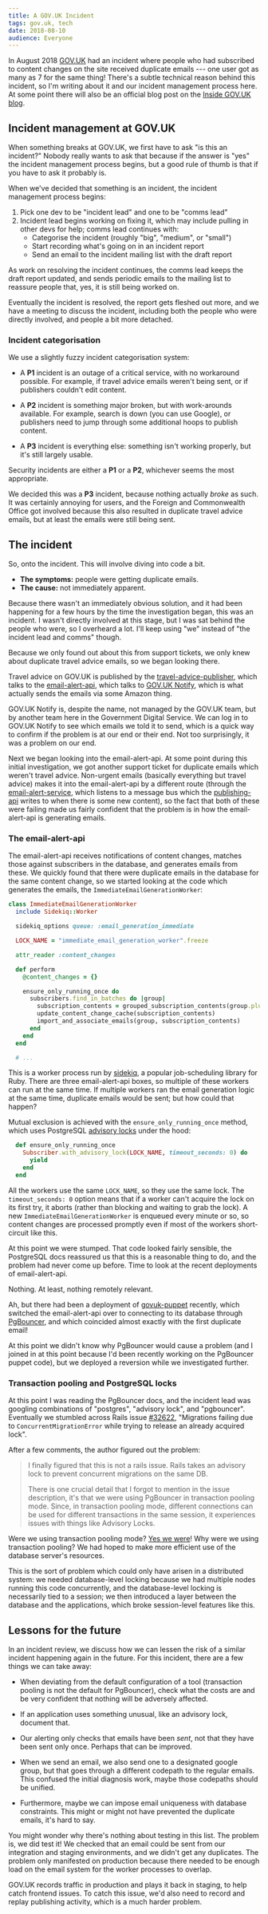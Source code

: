 ```yaml
---
title: A GOV.UK Incident
tags: gov.uk, tech
date: 2018-08-10
audience: Everyone
---
```


In August 2018 [GOV.UK][] had an incident where people who had
subscribed to content changes on the site received duplicate emails
--- one user got as many as 7 for the same thing!  There's a subtle
technical reason behind this incident, so I'm writing about it and our
incident management process here.  At some point there will also be an
official blog post on the [Inside GOV.UK blog][].


Incident management at GOV.UK
-----------------------------

When something breaks at GOV.UK, we first have to ask "is this an
incident?"  Nobody really wants to ask that because if the answer is
"yes" the incident management process begins, but a good rule of thumb
is that if you have to ask it probably is.

When we've decided that something is an incident, the incident
management process begins:

1. Pick one dev to be "incident lead" and one to be "comms lead"
2. Incident lead begins working on fixing it, which may include
   pulling in other devs for help; comms lead continues with:
   - Categorise the incident (roughly "big", "medium", or "small")
   - Start recording what's going on in an incident report
   - Send an email to the incident mailing list with the draft report

As work on resolving the incident continues, the comms lead keeps the
draft report updated, and sends periodic emails to the mailing list to
reassure people that, yes, it is still being worked on.

Eventually the incident is resolved, the report gets fleshed out more,
and we have a meeting to discuss the incident, including both the
people who were directly involved, and people a bit more detached.


### Incident categorisation

We use a slightly fuzzy incident categorisation system:

- A **P1** incident is an outage of a critical service, with no
  workaround possible.  For example, if travel advice emails weren't
  being sent, or if publishers couldn't edit content.

- A **P2** incident is something major broken, but with work-arounds
  available.  For example, search is down (you can use Google), or
  publishers need to jump through some additional hoops to publish
  content.

- A **P3** incident is everything else: something isn't working
  properly, but it's still largely usable.

Security incidents are either a **P1** or a **P2**, whichever seems
the most appropriate.

We decided this was a **P3** incident, because nothing actually
*broke* as such.  It was certainly annoying for users, and the Foreign
and Commonwealth Office got involved because this also resulted in
duplicate travel advice emails, but at least the emails were still
being sent.


The incident
------------

So, onto the incident.  This will involve diving into code a bit.

- **The symptoms:** people were getting duplicate emails.
- **The cause:** not immediately apparent.

Because there wasn't an immediately obvious solution, and it had been
happening for a few hours by the time the investigation began, this
was an incident.  I wasn't directly involved at this stage, but I was
sat behind the people who were, so I overheard a lot.  I'll keep using
"we" instead of "the incident lead and comms" though.

Because we only found out about this from support tickets, we only
knew about duplicate travel advice emails, so we began looking there.

Travel advice on GOV.UK is published by the
[travel-advice-publisher][], which talks to the [email-alert-api][],
which talks to [GOV.UK Notify][], which is what actually sends the
emails via some Amazon thing.

GOV.UK Notify is, despite the name, not managed by the GOV.UK team,
but by another team here in the Government Digital Service.  We can
log in to GOV.UK Notify to see which emails we told it to send, which
is a quick way to confirm if the problem is at our end or their end.
Not too surprisingly, it was a problem on our end.

Next we began looking into the email-alert-api.  At some point during
this initial investigation, we got another support ticket for
duplicate emails which weren't travel advice.  Non-urgent emails
(basically everything but travel advice) makes it into the
email-alert-api by a different route (through the
[email-alert-service][], which listens to a message bus which the
[publishing-api][] writes to when there is some new content), so the
fact that both of these were failing made us fairly confident that the
problem is in how the email-alert-api is generating emails.

### The email-alert-api

The email-alert-api receives notifications of content changes, matches
those against subscribers in the database, and generates emails from
these.  We quickly found that there were duplicate emails in the
database for the same content change, so we started looking at the
code which generates the emails, the `ImmediateEmailGenerationWorker`:

```ruby
class ImmediateEmailGenerationWorker
  include Sidekiq::Worker

  sidekiq_options queue: :email_generation_immediate

  LOCK_NAME = "immediate_email_generation_worker".freeze

  attr_reader :content_changes

  def perform
    @content_changes = {}

    ensure_only_running_once do
      subscribers.find_in_batches do |group|
        subscription_contents = grouped_subscription_contents(group.pluck(:id))
        update_content_change_cache(subscription_contents)
        import_and_associate_emails(group, subscription_contents)
      end
    end
  end

  # ...
```

This is a worker process run by [sidekiq][], a popular job-scheduling
library for Ruby.  There are three email-alert-api boxes, so multiple
of these workers can run at the same time.  If multiple workers ran
the email generation logic at the same time, duplicate emails would be
sent; but how could that happen?

Mutual exclusion is achieved with the `ensure_only_running_once`
method, which uses PostgreSQL [advisory locks][] under the hood:

```ruby
  def ensure_only_running_once
    Subscriber.with_advisory_lock(LOCK_NAME, timeout_seconds: 0) do
      yield
    end
  end
```

All the workers use the same `LOCK_NAME`, so they use the same lock.
The `timeout_seconds: 0` option means that if a worker can't acquire
the lock on its first try, it aborts (rather than blocking and waiting
to grab the lock).  A new `ImmediateEmailGenerationWorker` is enqueued
every minute or so, so content changes are processed promptly even if
most of the workers short-circuit like this.

At this point we were stumped.  That code looked fairly sensible, the
PostgreSQL docs reassured us that this is a reasonable thing to do,
and the problem had never come up before.  Time to look at the recent
deployments of email-alert-api.

Nothing.  At least, nothing remotely relevant.

Ah, but there had been a deployment of [govuk-puppet][] recently,
which switched the email-alert-api over to connecting to its database
through [PgBouncer][], and which coincided almost exactly with the
first duplicate email!

At this point we didn't know why PgBouncer would cause a problem (and
I joined in at this point because I'd been recently working on the
PgBouncer puppet code), but we deployed a reversion while we
investigated further.

### Transaction pooling and PostgreSQL locks

At this point I was reading the PgBouncer docs, and the incident lead
was googling combinations of "postgres", "advisory lock", and
"pgbouncer".  Eventually we stumbled across Rails issue [#32622][],
"Migrations failing due to `ConcurrentMigrationError` while trying to
release an already acquired lock".

After a few comments, the author figured out the problem:

> I finally figured that this is not a rails issue. Rails takes an
> advisory lock to prevent concurrent migrations on the same DB.
>
> There is one crucial detail that I forgot to mention in the issue
> description, it's that we were using PgBouncer in transaction
> pooling mode. Since, in transaction pooling mode, different
> connections can be used for different transactions in the same
> session, it experiences issues with things like Advisory Locks.

Were we using transaction pooling mode?  [Yes we were][pp]!  Why were
we using transaction pooling?  We had hoped to make more efficient use
of the database server's resources.

This is the sort of problem which could only have arisen in a
distributed system: we needed database-level locking because we had
multiple nodes running this code concurrently, and the database-level
locking is necessarily tied to a session; we then introduced a layer
between the database and the applications, which broke session-level
features like this.


Lessons for the future
----------------------

In an incident review, we discuss how we can lessen the risk of a
similar incident happening again in the future.  For this incident,
there are a few things we can take away:

- When deviating from the default configuration of a tool (transaction
  pooling is not the default for PgBouncer), check what the costs are
  and be very confident that nothing will be adversely affected.

- If an application uses something unusual, like an advisory lock,
  document that.

- Our alerting only checks that emails have been *sent*, not that they
  have been sent only once.  Perhaps that can be improved.

- When we send an email, we also send one to a designated google
  group, but that goes through a different codepath to the regular
  emails.  This confused the initial diagnosis work, maybe those
  codepaths should be unified.

- Furthermore, maybe we can impose email uniqueness with database
  constraints.  This might or might not have prevented the duplicate
  emails, it's hard to say.

You might wonder why there's nothing about testing in this list.  The
problem is, we did test it!  We checked that an email could be sent
from our integration and staging environments, and we didn't get any
duplicates.  The problem only manifested on production because there
needed to be enough load on the email system for the worker processes
to overlap.

GOV.UK records traffic in production and plays it back in staging, to
help catch frontend issues.  To catch this issue, we'd also need to
record and replay publishing activity, which is a much harder problem.

[GOV.UK]: https://www.gov.uk
[Inside GOV.UK blog]: https://insidegovuk.blog.gov.uk
[travel-advice-publisher]: https://github.com/alphagov/travel-advice-publisher
[email-alert-api]: https://github.com/alphagov/email-alert-api
[GOV.UK Notify]: https://www.notifications.service.gov.uk/
[email-alert-service]: https://github.com/alphagov/email-alert-service
[publishing-api]: https://github.com/alphagov/publishing-api
[sidekiq]: https://github.com/mperham/sidekiq
[advisory locks]: https://www.postgresql.org/docs/9.6/static/explicit-locking.html#ADVISORY-LOCKS
[govuk-puppet]: https://github.com/alphagov/govuk-puppet
[PgBouncer]: https://pgbouncer.github.io/
[#32622]: https://github.com/rails/rails/issues/32622
[pp]: https://github.com/alphagov/govuk-puppet/blob/65e893e38b76ae2c1a2764df0ffd0d3324b51230/modules/govuk_pgbouncer/manifests/init.pp
